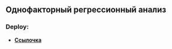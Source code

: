## Однофакторный регрессионный анализ

### Deploy:

- **[Ссылочка](https://ehufh87ji5utt5wwbwqdg4.streamlit.app/)**
